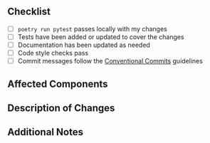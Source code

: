 <!--
Thank you for your pull request! Please provide a description of your changes below and review the checklist.

Bug fixes and new features should include tests and documentation updates.

Refer to the [Contribution Guidelines](CONTRIBUTING.md) for more details.
-->

## Checklist

- [ ] `poetry run pytest` passes locally with my changes
- [ ] Tests have been added or updated to cover the changes
- [ ] Documentation has been updated as needed
- [ ] Code style checks pass
- [ ] Commit messages follow the [Conventional Commits](https://www.conventionalcommits.org/) guidelines

## Affected Components

## Description of Changes

## Additional Notes
